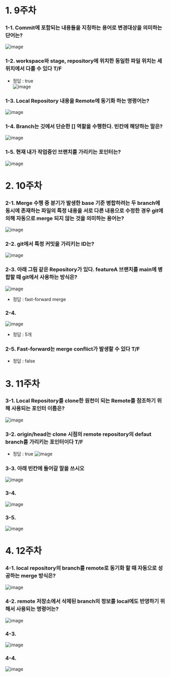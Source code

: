 # 1. 9주차
### 1-1. Commit에 포함되는 내용들을 지칭하는 용어로 변경대상을 의미하는 단어는?
![image](https://user-images.githubusercontent.com/99636945/206606568-c19df652-5735-49db-9f24-75de9f1784bd.png)

### 1-2. workspace와 stage, repository에 위치한 동일한 파일 위치는 세 위치에서 다를 수 있다 T/F
- 정답 : true  
![image](https://user-images.githubusercontent.com/99636945/206606894-dda1b5b6-298f-4852-a936-4ab4c72670d2.png)

### 1-3. Local Repository 내용을 Remote에 동기화 하는 명령어는?
![image](https://user-images.githubusercontent.com/99636945/206606980-b21373e0-6c43-458f-be40-bd0edb768253.png)

### 1-4. Branch는 깃에서 단순한 [] 역할을 수행한다. 빈칸에 해당하는 말은?
![image](https://user-images.githubusercontent.com/99636945/206607055-3ef90d9c-712e-4c2e-9846-5f2b167b92ae.png)

### 1-5. 현재 내가 작업중인 브랜치를 가리키는 포인터는?
![image](https://user-images.githubusercontent.com/99636945/206608653-c16d0ef0-0905-4a80-b894-7d048b1a548a.png)

# 2. 10주차
### 2-1. Merge 수행 중 분기가 발생한 base 기준 병합하려는 두 branch에 동시에 존재하는 파일의 특정 내용을 서로 다른 내용으로 수정한 경우 git에 의해 자동으로 merge 되지 않는 것을 의미하는 용어는?
![image](https://user-images.githubusercontent.com/99636945/206608853-fa5b8962-bb9e-4ae9-85de-c2678545d628.png)

### 2-2. git에서 특정 커밋을 가리키는 ID는?
![image](https://user-images.githubusercontent.com/99636945/206609505-e805315e-cd31-46e1-a9ea-cac479a97658.png)

### 2-3. 아래 그림 같은 Repository가 있다. featureA 브랜치를 main에 병합할 때 git에서 사용하는 방식은?
![image](https://user-images.githubusercontent.com/99636945/206609701-8f61fd4e-34bb-40f7-8cd9-55617bc48edc.png)
- 정답 : fast-forward merge

### 2-4.
![image](https://user-images.githubusercontent.com/99636945/206610407-a433fadc-fe80-4003-831a-d7b981ba7d14.png)
- 정답 : 5개

### 2-5. Fast-forward는 merge conflict가 발생할 수 있다 T/F
- 정답 : false

# 3. 11주차
### 3-1. Local Repository를 clone한 원천이 되는 Remote를 참조하기 위해 사용되는 포인터 이름은?
![image](https://user-images.githubusercontent.com/99636945/206610676-4454c22f-9aa3-4345-b475-7426aa4e15f4.png)

### 3-2. origin/head는 clone 시점의 remote repository의 defaut branch를 가리키는 포인터이다 T/F
- 정답 : true
![image](https://user-images.githubusercontent.com/99636945/206611320-f93451ee-d38e-44fa-b29f-7e742f9d9bb8.png)

### 3-3. 아래 빈칸에 들어갈 말을 쓰시오
![image](https://user-images.githubusercontent.com/99636945/206611366-b76d75cd-adf4-43e1-b8f5-e1617692369e.png)

### 3-4. 
![image](https://user-images.githubusercontent.com/99636945/206612312-24c8311f-5a6c-405e-a80b-9b91e2cf8688.png)

### 3-5. 
![image](https://user-images.githubusercontent.com/99636945/206612354-d70f5b0a-d46c-4991-ab47-8f2e98c36490.png)

# 4. 12주차
### 4-1. local repository의 branch를 remote로 동기화 할 때 자동으로 성공하는 merge 방식은?
![image](https://user-images.githubusercontent.com/99636945/206614708-159c80e6-1b50-413d-810e-bc3eee84d5e0.png)

### 4-2. remote 저장소에서 삭제된 branch의 정보를 local에도 반영하기 위해서 사용되는 명령어는?
![image](https://user-images.githubusercontent.com/99636945/206614802-53b9cc66-8a86-45fd-b902-b3ab2c0fc6b6.png)

### 4-3. 
![image](https://user-images.githubusercontent.com/99636945/206614948-b214d680-295a-477d-9fd7-616f1120c068.png)

### 4-4. 
![image](https://user-images.githubusercontent.com/99636945/206615097-3cd242be-c431-41bf-b742-a4c6c4c07d28.png)


